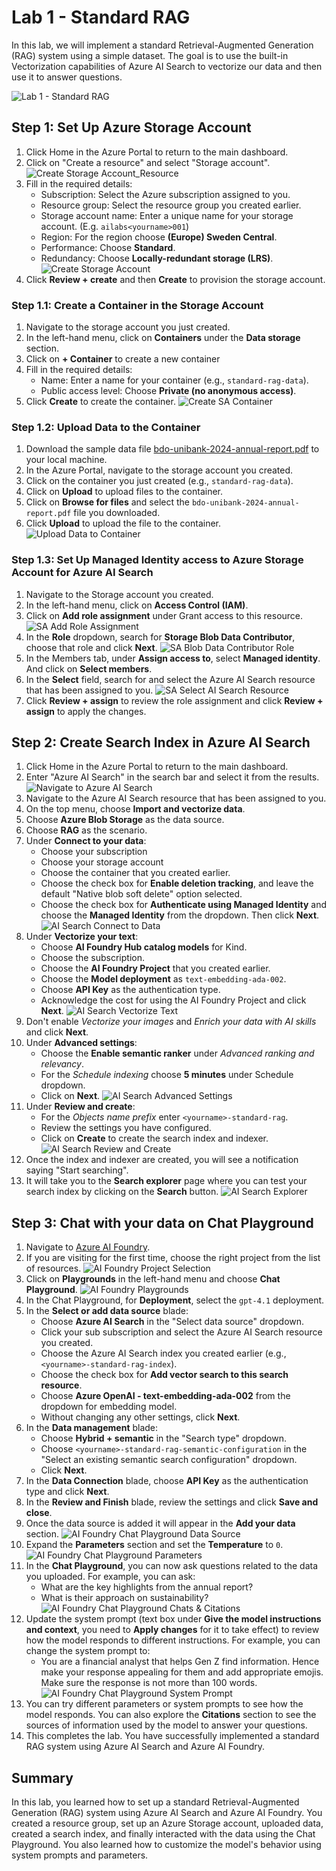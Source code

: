 # Lab 1 - Standard RAG

In this lab, we will implement a standard Retrieval-Augmented Generation (RAG) system using a simple dataset. The goal is to use the built-in Vectorization capabilities of Azure AI Search to vectorize our data and then use it to answer questions.

![Lab 1 - Standard RAG](./images/Lab1-Flow.png)

## Step 1: Set Up Azure Storage Account

1. Click Home in the Azure Portal to return to the main dashboard.
2. Click on "Create a resource" and select "Storage account".
    ![Create Storage Account_Resource](images/create_resource_sa.png)
3. Fill in the required details:
   - Subscription: Select the Azure subscription assigned to you.
   - Resource group: Select the resource group you created earlier.
   - Storage account name: Enter a unique name for your storage account. (E.g. `ailabs<yourname>001`)
   - Region: For the region choose **(Europe) Sweden Central**.
   - Performance: Choose **Standard**.
   - Redundancy: Choose **Locally-redundant storage (LRS)**.
   ![Create Storage Account](images/create_storage_account.png)
4. Click **Review + create** and then **Create** to provision the storage account.

### Step 1.1: Create a Container in the Storage Account

1. Navigate to the storage account you just created.
2. In the left-hand menu, click on **Containers** under the **Data storage** section.
3. Click on **+ Container** to create a new container
4. Fill in the required details:
   - Name: Enter a name for your container (e.g., `standard-rag-data`).
   - Public access level: Choose **Private (no anonymous access)**.
5. Click **Create** to create the container.
   ![Create SA Container](images/create_sa_container.png)

### Step 1.2: Upload Data to the Container

1. Download the sample data file [bdo-unibank-2024-annual-report.pdf](example_docs/bdo-unibank-2024-annual-report.pdf) to your local machine.
2. In the Azure Portal, navigate to the storage account you created.
3. Click on the container you just created (e.g., `standard-rag-data`).
4. Click on **Upload** to upload files to the container.
5. Click on **Browse for files** and select the `bdo-unibank-2024-annual-report.pdf` file you downloaded.
6. Click **Upload** to upload the file to the container.
   ![Upload Data to Container](images/upload_data_to_container.png)

### Step 1.3: Set Up Managed Identity access to Azure Storage Account for Azure AI Search

1. Navigate to the Storage account you created.
2. In the left-hand menu, click on **Access Control (IAM)**.
3. Click on **Add role assignment** under Grant access to this resource.
    ![SA Add Role Assignment](images/sa_add_role_assignment.png)
4. In the **Role** dropdown, search for **Storage Blob Data Contributor**, choose that role and click **Next**.
    ![SA Blob Data Contributor Role](images/sa_blob_data_contributor.png)
5. In the Members tab, under **Assign access to**, select **Managed identity**. And click on **Select members**.
6. In the **Select** field, search for and select the Azure AI Search resource that has been assigned to you.
    ![SA Select AI Search Resource](images/sa_ai_search_mi_permission.png)
7. Click **Review + assign** to review the role assignment and click **Review + assign** to apply the changes.

## Step 2: Create Search Index in Azure AI Search

1. Click Home in the Azure Portal to return to the main dashboard.
2. Enter "Azure AI Search" in the search bar and select it from the results.
    ![Navigate to Azure AI Search](images/navigate_ai_search.png)
3. Navigate to the Azure AI Search resource that has been assigned to you.
4. On the top menu, choose **Import and vectorize data**.
5. Choose **Azure Blob Storage** as the data source.
6. Choose **RAG** as the scenario.
7. Under **Connect to your data**:
    - Choose your subscription
    - Choose your storage account
    - Choose the container that you created earlier.
    - Choose the check box for **Enable deletion tracking**, and leave the default "Native blob soft delete" option selected.
    - Choose the check box for **Authenticate using Managed Identity** and choose the **Managed Identity** from the dropdown. Then click **Next**.
    ![AI Search Connect to Data](images/ai_search_connect_to_data.png)
8. Under **Vectorize your text**:
    - Choose **AI Foundry Hub catalog models** for Kind.
    - Choose the subscription.
    - Choose the **AI Foundry Project** that you created earlier.
    - Choose the **Model deployment** as `text-embedding-ada-002`.
    - Choose **API Key** as the authentication type.
    - Acknowledge the cost for using the AI Foundry Project and click **Next**.
    ![AI Search Vectorize Text](images/vectorize_your_text.png)
9. Don't enable *Vectorize your images* and *Enrich your data with AI skills* and click **Next**.
10. Under **Advanced settings**:
    - Choose the **Enable semantic ranker** under *Advanced ranking and relevancy*.
    - For the *Schedule indexing* choose **5 minutes** under Schedule dropdown.
    - Click on **Next**.
    ![AI Search Advanced Settings](images/ai_search_advanced_settings.png)
11. Under **Review and create**:
    - For the *Objects name prefix* enter `<yourname>-standard-rag`.
    - Review the settings you have configured.
    - Click on **Create** to create the search index and indexer.
    ![AI Search Review and Create](images/ai_search_standard_rag_review.png)
12. Once the index and indexer are created, you will see a notification saying "Start searching".
13. It will take you to the **Search explorer** page where you can test your search index by clicking on the **Search** button.
    ![AI Search Explorer](images/ai_search_explorer.png)

## Step 3: Chat with your data on Chat Playground

1. Navigate to [Azure AI Foundry](https://ai.azure.com/).
2. If you are visiting for the first time, choose the right project from the list of resources.
    ![AI Foundry Project Selection](images/ai_foundry_project_selection.png)
3. Click on **Playgrounds** in the left-hand menu and choose **Chat Playground**.
    ![AI Foundry Playgrounds](images/ai_foundry_playgrounds.png)
4. In the Chat Playground, for **Deployment**, select the `gpt-4.1` deployment.
5. In the **Select or add data source** blade:
    - Choose **Azure AI Search** in the "Select data source" dropdown.
    - Click your sub subscription and select the Azure AI Search resource you created.
    - Choose the Azure AI Search index you created earlier (e.g., `<yourname>-standard-rag-index`).
    - Choose the check box for **Add vector search to this search resource**.
    - Choose **Azure OpenAI - text-embedding-ada-002** from the dropdown for embedding model.
    - Without changing any other settings, click **Next**.
6. In the **Data management** blade:
    - Choose **Hybrid + semantic** in the "Search type" dropdown.
    - Choose `<yourname>-standard-rag-semantic-configuration` in the "Select an existing semantic search configuration" dropdown.
    - Click **Next**.
7. In the **Data Connection** blade, choose **API Key** as the authentication type and click **Next**.
8. In the **Review and Finish** blade, review the settings and click **Save and close**.
9. Once the data source is added it will appear in the **Add your data** section.
    ![AI Foundry Chat Playground Data Source](images/chat_playground_add_your_data.png)
10. Expand the **Parameters** section and set the **Temperature** to `0`.
    ![AI Foundry Chat Playground Parameters](images/chat_playground_parameters.png)
11. In the **Chat Playground**, you can now ask questions related to the data you uploaded. For example, you can ask:
    - What are the key highlights from the annual report?
    - What is their approach on sustainability?
    ![AI Foundry Chat Playground Chats & Citations](images/chat_playground_answers_citations.png)
12. Update the system prompt (text box under **Give the model instructions and context**, you need to **Apply changes** for it to take effect) to review how the model responds to different instructions. For example, you can change the system prompt to:
    - You are a financial analyst that helps Gen Z find information. Hence make your response appealing for them and add appropriate emojis. Make sure the response is not more than 100 words.
    ![AI Foundry Chat Playground System Prompt](images/chat_playground_custom_system_prompt.png)
13. You can try different parameters or system prompts to see how the model responds. You can also explore the **Citations** section to see the sources of information used by the model to answer your questions.
14. This completes the lab. You have successfully implemented a standard RAG system using Azure AI Search and Azure AI Foundry.

## Summary

In this lab, you learned how to set up a standard Retrieval-Augmented Generation (RAG) system using Azure AI Search and Azure AI Foundry. You created a resource group, set up an Azure Storage account, uploaded data, created a search index, and finally interacted with the data using the Chat Playground. You also learned how to customize the model's behavior using system prompts and parameters.

